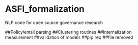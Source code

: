 # ASFI_formalization
NLP code for open source governance research

##Policy/email parsing
##Clustering routines
##Internalization measurement
##validation of models
##pip req
##file removed
